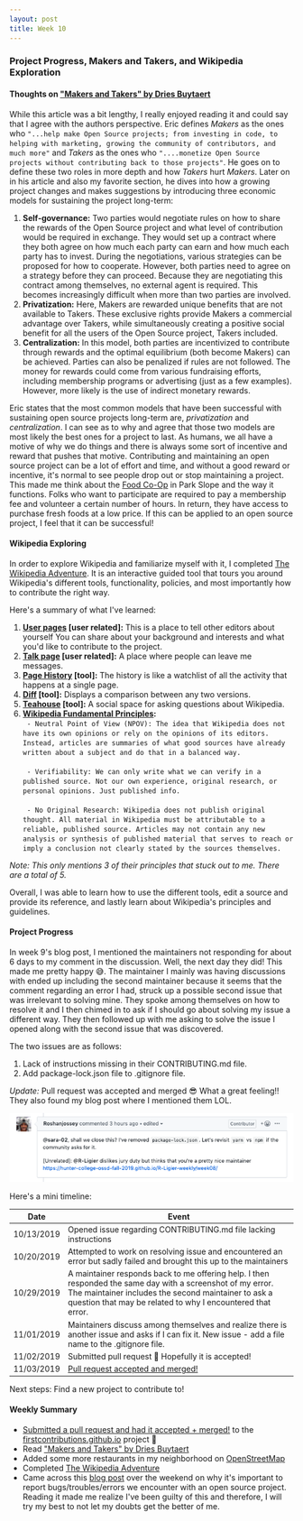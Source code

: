 ```yaml
---
layout: post
title: Week 10
---
```


### Project Progress, Makers and Takers, and Wikipedia Exploration

#### Thoughts on ["Makers and Takers" by Dries Buytaert](https://dri.es/balancing-makers-and-takers-to-scale-and-sustain-open-source)

While this article was a bit lengthy, I really enjoyed reading it and could say that I agree with the authors perspective. Eric defines *Makers* as the ones who `"...help make Open Source projects; from investing in code, to helping with marketing, growing the community of contributors, and much more"` and *Takers* as the ones who `"....monetize Open Source projects without contributing back to those projects"`. He goes on to define these two roles in more depth and how *Takers* hurt *Makers*. Later on in his article and also my favorite section, he dives into how a growing project changes and makes suggestions by introducing three economic models for sustaining the project long-term:

1. **Self-governance:** Two parties would negotiate rules on how to share the rewards of the Open Source project and what level of contribution would be required in exchange. They would set up a contract where they both agree on how much each party can earn and how much each party has to invest. During the negotiations, various strategies can be proposed for how to cooperate. However, both parties need to agree on a strategy before they can proceed. Because they are negotiating this contract among themselves, no external agent is required. This becomes increasingly difficult when more than two parties are involved. 
2. **Privatization:** Here, Makers are rewarded unique benefits that are not available to Takers. These exclusive rights provide Makers a commercial advantage over Takers, while simultaneously creating a positive social benefit for all the users of the Open Source project, Takers included.
3. **Centralization:** In this model, both parties are incentivized to contribute through rewards and the optimal equilibrium (both become Makers) can be achieved. Parties can also be penalized if rules are not followed. The money for rewards could come from various fundraising efforts, including membership programs or advertising (just as a few examples). However, more likely is the use of indirect monetary rewards.

Eric states that the most common models that have been successful with sustaining open source projects long-term are, *privatization* and *centralization*. I can see as to why and agree that those two models are most likely the best ones for a project to last. As humans, we all have a motive of why we do things and there is always some sort of incentive and reward that pushes that motive. Contributing and maintaining an open source project can be a lot of effort and time, and without a good reward or incentive, it's normal to see people drop out or stop maintaining a project. This made me think about the [Food Co-Op](https://www.foodcoop.com/) in Park Slope and the way it functions. Folks who want to participate are required to pay a membership fee and volunteer a certain number of hours. In return, they have access to purchase fresh foods at a low price. If this can be applied to an open source project, I feel that it can be successful!

#### Wikipedia Exploring

In order to explore Wikipedia and familiarize myself with it, I completed [The Wikipedia Adventure](https://en.wikipedia.org/wiki/Wikipedia:The_Wikipedia_Adventure). It is an interactive guided tool that tours you around Wikipedia's different tools, functionality, policies, and most importantly how to contribute the right way.

Here's a summary of what I've learned:
1. **[User pages](https://en.wikipedia.org/wiki/Wikipedia:User_pages) [user related]:** This is a place to tell other editors about yourself You can share about your background and interests and what you'd like to contribute to the project.
2. **[Talk page](https://en.wikipedia.org/wiki/Wikipedia:Talk_page_guidelines) [user related]:** A place where people can leave me messages.
3. **[Page History](https://en.wikipedia.org/wiki/Help:Page_history) [tool]:** The history is like a watchlist of all the activity that happens at a single page. 
4. **[Diff](https://en.wikipedia.org/wiki/Help:Diff) [tool]:** Displays a comparison between any two versions.
5. **[Teahouse](https://en.wikipedia.org/wiki/Wikipedia:Teahouse/About) [tool]:** A social space for asking questions about Wikipedia.
6. **[Wikipedia Fundamental Principles](https://en.wikipedia.org/wiki/Wikipedia:Five_pillars):**
<br>` - Neutral Point of View (NPOV): The idea that Wikipedia does not have its own opinions or rely on the opinions of its editors. Instead, articles are summaries of what good sources have already written about a subject and do that in a balanced way.` <br>
<br>` - Verifiability: We can only write what we can verify in a published source. Not our own experience, original research, or personal opinions. Just published info.` <br>
<br>` - No Original Research: Wikipedia does not publish original thought. All material in Wikipedia must be attributable to a reliable, published source. Articles may not contain any new analysis or synthesis of published material that serves to reach or imply a conclusion not clearly stated by the sources themselves.` <br>

*Note: This only mentions 3 of their principles that stuck out to me. There are a total of 5.*

Overall, I was able to learn how to use the different tools, edit a source and provide its reference, and lastly learn about Wikipedia's principles and guidelines.

#### **Project Progress**
In week 9's blog post, I mentioned the maintainers not responding for about 6 days to my comment in the discussion. Well, the next day they did! This made me pretty happy :sweat_smile:. The maintainer I mainly was having discussions with ended up including the second maintainer because it seems that the comment regarding an error I had, struck up a possible second issue that was irrelevant to solving mine. They spoke among themselves on how to resolve it and I then chimed in to ask if I should go about solving my issue a different way. They then followed up with me asking to solve the issue I opened along with the second issue that was discovered. 

The two issues are as follows: 
1. Lack of instructions missing in their CONTRIBUTING.md file.
2. Add package-lock.json file to .gitignore file. 

*Update:* Pull request was accepted and merged :sunglasses: What a great feeling!! They also found my blog post where I mentioned them LOL. 

![](https://github.com/hunter-college-ossd-fall-2019/R-Ligier-weekly/blob/gh-pages/images/blog10_screenshot.png)

Here's a mini timeline:

| Date      | Event          | 
| ------------- |-------------|
| 10/13/2019 | Opened issue regarding CONTRIBUTING.md file lacking instructions|
| 10/20/2019 | Attempted to work on resolving issue and encountered an error but sadly failed and brought this up to the maintainers|
| 10/29/2019 | A maintainer responds back to me offering help. I then responded the same day with a screenshot of my error. The maintainer includes the second maintainer to ask a question that may be related to why I encountered that error.|
| 11/01/2019 | Maintainers discuss among themselves and realize there is another issue and asks if I can fix it. New issue - add a file name to the .gitignore file. |
| 11/02/2019 | Submitted pull request :muscle: Hopefully it is accepted! |
| 11/03/2019 | [Pull request accepted and merged!](https://github.com/firstcontributions/firstcontributions.github.io/pull/94)

Next steps: Find a new project to contribute to!

#### **Weekly Summary**
- [Submitted a pull request and had it accepted + merged!](https://github.com/firstcontributions/firstcontributions.github.io/pull/94) to the [firstcontributions.github.io](https://github.com/firstcontributions/firstcontributions.github.io) project :grimacing:
- Read ["Makers and Takers" by Dries Buytaert](https://dri.es/balancing-makers-and-takers-to-scale-and-sustain-open-source)
- Added some more restaurants in my neighborhood on [OpenStreetMap](https://www.openstreetmap.org/changeset/76535523)
- Completed [The Wikipedia Adventure](https://en.wikipedia.org/wiki/WP:TWA/1/Start?tour=twa1)
- Came across this [blog post](https://pointersgonewild.com/2019/11/02/they-might-never-tell-you-its-broken/) over the weekend on why it's important to report bugs/troubles/errors we encounter with an open source project. Reading it made me realize I've been guilty of this and therefore, I will try my best to not let my doubts get the better of me.


